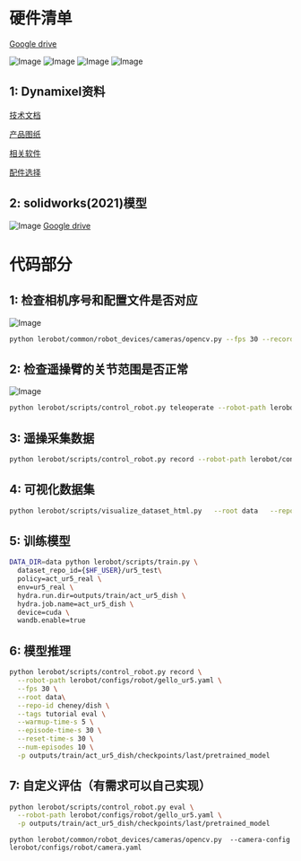# 硬件清单
[Google drive](https://docs.google.com/spreadsheets/d/1t7Ry02J_dzc6oH8-CAuLcNe-Jdvoj7Wx/edit?usp=drive_link&ouid=101294868838182148795&rtpof=true&sd=true)

![Image](/image/1ur5List.png "Optional title")
![Image](/image/4material.png "Optional title")
![Image](/image/5Connectioninstructions.png "Optional title")
![Image](/image/6assemble.png "Optional title")

## 1: Dynamixel资料
[技术文档](https://emanual.robotis.com/docs/en/dxl/x/xl330-m077/)

[产品图纸](http://en.robotis.com/service/downloadpage.php?ca_id=70c0)

[相关软件](http://en.robotis.com/service/downloadpage.php?ca_id=10)

[配件选择](http://en.robotis.com/service/compatibility_table.php?cate=dx)


## 2: solidworks(2021)模型
![Image](/image/3model.png "Optional title")
[Google drive](https://drive.google.com/drive/folders/19oebxjm0MImcwCyp8crsg9qxxwVY44T8?usp=drive_link)

# 代码部分
## 1: 检查相机序号和配置文件是否对应  
![Image](/image/9canInit.png "Optional title")
```bash
python lerobot/common/robot_devices/cameras/opencv.py --fps 30 --record-time-s 3
```
## 2: 检查遥操臂的关节范围是否正常 
![Image](/image/10usbInit.png "Optional title")
```bash
python lerobot/scripts/control_robot.py teleoperate --robot-path lerobot/configs/robot/gello_ur5.yaml 
```

## 3: 遥操采集数据
```bash
python lerobot/scripts/control_robot.py record --robot-path lerobot/configs/robot/gello_ur5.yaml --repo-id cheney/dish --num-episodes 50
```

## 4: 可视化数据集
```bash
python lerobot/scripts/visualize_dataset_html.py   --root data   --repo-id cheney/dish
```

## 5: 训练模型
```bash
DATA_DIR=data python lerobot/scripts/train.py \
  dataset_repo_id={$HF_USER}/ur5_test\
  policy=act_ur5_real \
  env=ur5_real \
  hydra.run.dir=outputs/train/act_ur5_dish \
  hydra.job.name=act_ur5_dish \
  device=cuda \
  wandb.enable=true 
```
## 6: 模型推理
```bash
python lerobot/scripts/control_robot.py record \
  --robot-path lerobot/configs/robot/gello_ur5.yaml \
  --fps 30 \
  --root data\
  --repo-id cheney/dish \
  --tags tutorial eval \
  --warmup-time-s 5 \
  --episode-time-s 30 \
  --reset-time-s 30 \
  --num-episodes 10 \
  -p outputs/train/act_ur5_dish/checkpoints/last/pretrained_model
```
## 7: 自定义评估（有需求可以自己实现）
```bash
python lerobot/scripts/control_robot.py eval \
  --robot-path lerobot/configs/robot/gello_ur5.yaml \
  -p outputs/train/act_ur5_dish/checkpoints/last/pretrained_model
```



```
python lerobot/common/robot_devices/cameras/opencv.py  --camera-config  lerobot/configs/robot/camera.yaml 
```
